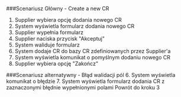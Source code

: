 ###Scenariusz Główny - Create a new CR

1. Supplier wybiera opcję dodania nowego CR
2. System wyświetla formularz dodania nowego CR
3. Supplier wypełnia formularz 
4. Supplier naciska przycisk "Akceptuj"
5. System waliduje formularz
6. System dodaje CR do bazy CR zdefiniowanych przez Supplier'a
7. System wyświetla komunikat o pomyślnym dodaniu nowego CR
8. Supplier wybiera opcję "Zakończ"

###Scenariusz alternatywny - Błąd walidacji pól
6. System wyświetla komunikat o błędzie
7. System wyświetla formularz dodania CR z zaznaczonymi błędnie wypełnionymi polami
Powrót do kroku 3

